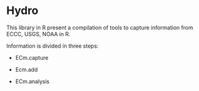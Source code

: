 # Hydro

This library in R present a compilation of tools to capture information from ECCC, USGS, NOAA in R.

Information is divided in three steps:
* ECm.capture

* Ecm.add

* ECm.analysis
